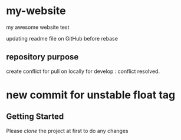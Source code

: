 # my-website
my awesome website test

updating readme file on GitHub before rebase

## repository purpose

create conflict for pull on locally for develop : conflict resolved.

# new commit for unstable float tag

## Getting Started

Please *clone* the project at first to do any changes
